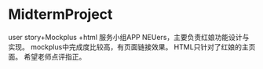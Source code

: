 # MidtermProject
user story+Mockplus +html
服务小组APP NEUers，主要负责红娘功能设计与实现。
mockplus中完成度比较高，有页面链接效果。
HTML只针对了红娘的主页面。
希望老师点评指正。
